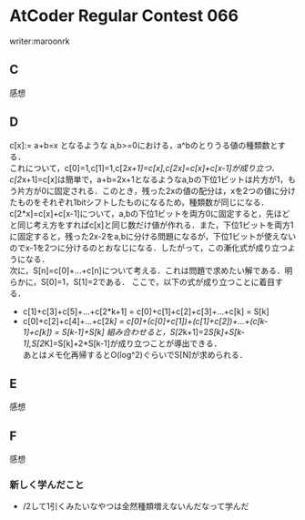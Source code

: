 # AtCoder Regular Contest 066
writer:maroonrk

## C
感想

## D
c[x]:= a+b=x となるような a,b>=0における，a^bのとりうる値の種類数とする．  
これについて，c[0]=1,c[1]=1,c[2*x+1]=c[x],c[2x]=c[x]+c[x-1]が成り立つ．  
c[2*x+1]=c[x]は簡単で，a+b=2x+1となるようなa,bの下位1ビットは片方が1，もう片方が0に固定される．このとき，残った2xの値の配分は，xを2つの値に分けたものをそれぞれ1bitシフトしたものになるため，種類数が同じになる．  
c[2*x]=c[x]+c[x-1]について，a,bの下位1ビットを両方0に固定すると，先ほどと同じ考え方をすればc[x]と同じ数だけ値が作れる．また，下位1ビットを両方1に固定すると，残った2x-2をa,bに分ける問題になるが，下位1ビットが使えないのでx-1を2つに分けるのとおなじになる．したがって，この漸化式が成り立つようになる．  
次に，S[n]=c[0]+...+c[n]について考える．これは問題で求めたい解である．明らかに，S[0]=1，S[1]=2である．
ここで，以下の式が成り立つことに着目する．
* c[1]+c[3]+c[5]+...+c[2*k+1] = c[0]+c[1]+c[2]+c[3]+...+c[k] = S[k]
* c[0]+c[2]+c[4]+...+c[2*k] = c[0]+(c[0]+c[1])+(c[1]+c[2])+...+(c[k-1]+c[k]) = S[k-1]+S[k]
組み合わせると，S[2*k+1]=2*S[k]+S[k-1],S[2*K]=S[k]+2*S[k-1]が成り立つことが導出できる．  
あとはメモ化再帰するとO(log^2)ぐらいでS[N]が求められる．

## E
感想

## F
感想

### 新しく学んだこと
* /2して1引くみたいなやつは全然種類増えないんだなって学んだ
